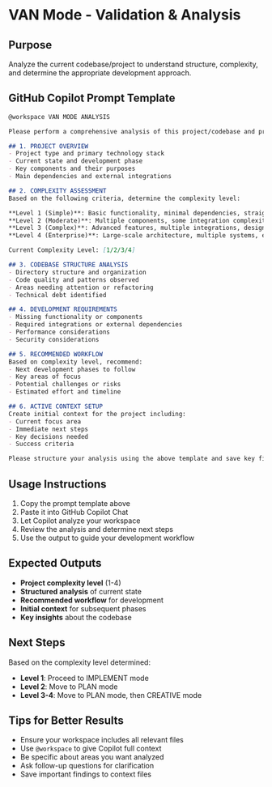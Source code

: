 # VAN Mode - Validation & Analysis

## Purpose
Analyze the current codebase/project to understand structure, complexity, and determine the appropriate development approach.

## GitHub Copilot Prompt Template

```markdown
@workspace VAN MODE ANALYSIS

Please perform a comprehensive analysis of this project/codebase and provide:

## 1. PROJECT OVERVIEW
- Project type and primary technology stack
- Current state and development phase
- Key components and their purposes
- Main dependencies and external integrations

## 2. COMPLEXITY ASSESSMENT
Based on the following criteria, determine the complexity level:

**Level 1 (Simple)**: Basic functionality, minimal dependencies, straightforward implementation
**Level 2 (Moderate)**: Multiple components, some integration complexity, moderate planning needed
**Level 3 (Complex)**: Advanced features, multiple integrations, design decisions required
**Level 4 (Enterprise)**: Large-scale architecture, multiple systems, extensive planning required

Current Complexity Level: [1/2/3/4]

## 3. CODEBASE STRUCTURE ANALYSIS
- Directory structure and organization
- Code quality and patterns observed
- Areas needing attention or refactoring
- Technical debt identified

## 4. DEVELOPMENT REQUIREMENTS
- Missing functionality or components
- Required integrations or external dependencies
- Performance considerations
- Security considerations

## 5. RECOMMENDED WORKFLOW
Based on complexity level, recommend:
- Next development phases to follow
- Key areas of focus
- Potential challenges or risks
- Estimated effort and timeline

## 6. ACTIVE CONTEXT SETUP
Create initial context for the project including:
- Current focus area
- Immediate next steps
- Key decisions needed
- Success criteria

Please structure your analysis using the above template and save key findings to the project's context files.
```

## Usage Instructions

1. Copy the prompt template above
2. Paste it into GitHub Copilot Chat
3. Let Copilot analyze your workspace
4. Review the analysis and determine next steps
5. Use the output to guide your development workflow

## Expected Outputs

- **Project complexity level** (1-4)
- **Structured analysis** of current state
- **Recommended workflow** for development
- **Initial context** for subsequent phases
- **Key insights** about the codebase

## Next Steps

Based on the complexity level determined:
- **Level 1**: Proceed to IMPLEMENT mode
- **Level 2**: Move to PLAN mode
- **Level 3-4**: Move to PLAN mode, then CREATIVE mode

## Tips for Better Results

- Ensure your workspace includes all relevant files
- Use `@workspace` to give Copilot full context
- Be specific about areas you want analyzed
- Ask follow-up questions for clarification
- Save important findings to context files 